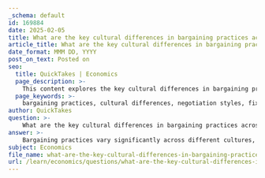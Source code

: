 ```yaml
---
_schema: default
id: 169884
date: 2025-02-05
title: What are the key cultural differences in bargaining practices across different countries?
article_title: What are the key cultural differences in bargaining practices across different countries?
date_format: MMM DD, YYYY
post_on_text: Posted on
seo:
  title: QuickTakes | Economics
  page_description: >-
    This content explores the key cultural differences in bargaining practices across various countries, highlighting the influence of social norms, economic conditions, and historical contexts on negotiation approaches.
  page_keywords: >-
    bargaining practices, cultural differences, negotiation styles, fixed pricing, social norms, consumer behavior, e-commerce, Middle Eastern culture, Asian culture, Western culture
author: QuickTakes
question: >-
    What are the key cultural differences in bargaining practices across different countries?
answer: >-
    Bargaining practices vary significantly across different cultures, influenced by social norms, economic conditions, and historical contexts. Here are some key cultural differences in bargaining practices:\n\n1. **Expectations of Bargaining**:\n   - In many Middle Eastern, Asian, and African cultures, bargaining is a common and expected practice in markets. Buyers and sellers engage in negotiations to arrive at a mutually agreeable price. For instance, in countries like Morocco or India, haggling is not only accepted but is often seen as a skill and part of the shopping experience.\n   - Conversely, in Western cultures, particularly in the United States and parts of Europe, fixed pricing is more prevalent. Consumers typically accept the prices set by retailers, especially in supermarkets, where bargaining is rare and often frowned upon.\n\n2. **Approach to Negotiation**:\n   - In cultures that embrace bargaining, the process is often seen as a social interaction, where building relationships and trust is crucial. For example, in many Asian cultures, establishing rapport before discussing prices can be important, and negotiations may involve more than just the price, including terms of service and future relationships.\n   - In contrast, in cultures with fixed pricing, the transaction is often more transactional and less personal. The focus is primarily on the price and the product, with less emphasis on relationship-building.\n\n3. **Cultural Norms and Social Influences**:\n   - Social norms play a significant role in how bargaining is perceived. In cultures where bargaining is common, there may be a strong belief in the value of negotiation as a means of achieving a fair price. This can be influenced by cultural upbringing and societal values that prioritize negotiation skills.\n   - In cultures where fixed pricing is the norm, there may be a greater emphasis on convenience and efficiency, leading to a reluctance to engage in bargaining. This can be attributed to social norms that discourage negotiation and promote acceptance of set prices.\n\n4. **Consumer Behavior and Economic Implications**:\n   - Bargaining can lead to increased consumer surplus, as buyers may secure lower prices than they initially anticipated. This dynamic allows for a more flexible assignment of value to goods and services, reflecting the perceived worth of items in the eyes of consumers.\n   - In contrast, in fixed pricing environments, consumer surplus may be limited, as consumers pay the price set by sellers without the opportunity for negotiation.\n\n5. **Impact of Technology**:\n   - The rise of e-commerce has also influenced bargaining practices. Online platforms often have fixed prices, but some allow for bidding or negotiation features, which can blend traditional bargaining with modern shopping experiences. This shift can alter cultural perceptions of bargaining, especially among younger generations.\n\nIn summary, cultural differences in bargaining practices are shaped by a variety of factors, including societal norms, economic conditions, and historical contexts. Understanding these differences is crucial for businesses and individuals engaging in international trade or cross-cultural interactions.
subject: Economics
file_name: what-are-the-key-cultural-differences-in-bargaining-practices-across-different-countries.md
url: /learn/economics/questions/what-are-the-key-cultural-differences-in-bargaining-practices-across-different-countries
---
```


&nbsp;